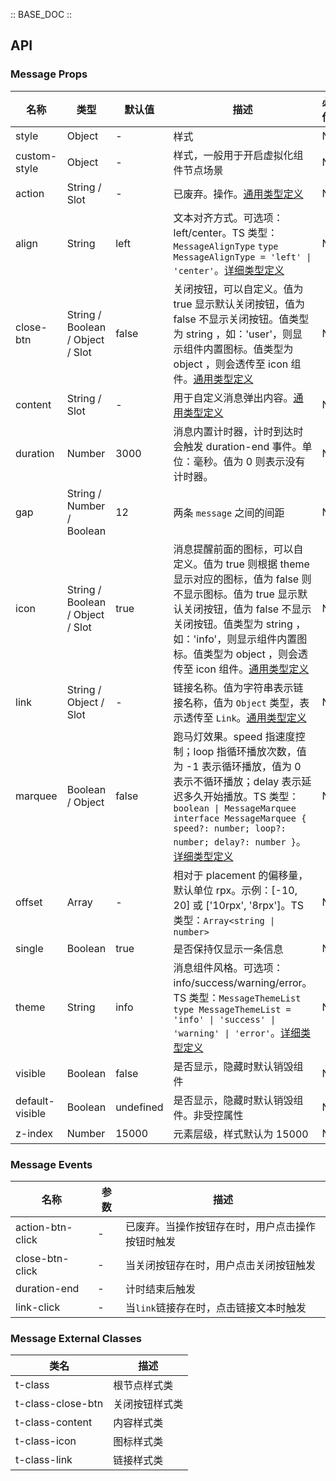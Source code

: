 :: BASE_DOC ::

## API

### Message Props

名称 | 类型 | 默认值 | 描述 | 必传
-- | -- | -- | -- | --
style | Object | - | 样式 | N
custom-style | Object | - | 样式，一般用于开启虚拟化组件节点场景 | N
action | String / Slot | - | 已废弃。操作。[通用类型定义](https://github.com/Tencent/tdesign-miniprogram/blob/develop/src/common/common.ts) | N
align | String | left | 文本对齐方式。可选项：left/center。TS 类型：`MessageAlignType` `type MessageAlignType = 'left' \| 'center'`。[详细类型定义](https://github.com/Tencent/tdesign-miniprogram/tree/develop/src/message/type.ts) | N
close-btn | String / Boolean / Object / Slot | false | 关闭按钮，可以自定义。值为 true 显示默认关闭按钮，值为 false 不显示关闭按钮。值类型为 string ，如：'user'，则显示组件内置图标。值类型为 object ，则会透传至 icon 组件。[通用类型定义](https://github.com/Tencent/tdesign-miniprogram/blob/develop/src/common/common.ts) | N
content | String / Slot | - | 用于自定义消息弹出内容。[通用类型定义](https://github.com/Tencent/tdesign-miniprogram/blob/develop/src/common/common.ts) | N
duration | Number | 3000 | 消息内置计时器，计时到达时会触发 duration-end 事件。单位：毫秒。值为 0 则表示没有计时器。 | N
gap | String / Number / Boolean | 12 | 两条 `message` 之间的间距 | N
icon | String / Boolean / Object / Slot | true | 消息提醒前面的图标，可以自定义。值为 true 则根据 theme 显示对应的图标，值为 false 则不显示图标。值为 true 显示默认关闭按钮，值为 false 不显示关闭按钮。值类型为 string ，如：'info'，则显示组件内置图标。值类型为 object ，则会透传至 icon 组件。[通用类型定义](https://github.com/Tencent/tdesign-miniprogram/blob/develop/src/common/common.ts) | N
link | String / Object / Slot | - | 链接名称。值为字符串表示链接名称，值为 `Object` 类型，表示透传至 `Link`。[通用类型定义](https://github.com/Tencent/tdesign-miniprogram/blob/develop/src/common/common.ts) | N
marquee | Boolean / Object | false | 跑马灯效果。speed 指速度控制；loop 指循环播放次数，值为 -1 表示循环播放，值为 0 表示不循环播放；delay 表示延迟多久开始播放。TS 类型：`boolean \| MessageMarquee` `interface MessageMarquee { speed?: number; loop?: number; delay?: number }`。[详细类型定义](https://github.com/Tencent/tdesign-miniprogram/tree/develop/src/message/type.ts) | N
offset | Array | - | 相对于 placement 的偏移量，默认单位 rpx。示例：[-10, 20] 或 ['10rpx', '8rpx']。TS 类型：`Array<string \| number>` | N
single | Boolean | true | 是否保持仅显示一条信息 | N
theme | String | info | 消息组件风格。可选项：info/success/warning/error。TS 类型：`MessageThemeList` `type MessageThemeList = 'info' \| 'success' \| 'warning' \| 'error'`。[详细类型定义](https://github.com/Tencent/tdesign-miniprogram/tree/develop/src/message/type.ts) | N
visible | Boolean | false | 是否显示，隐藏时默认销毁组件 | N
default-visible | Boolean | undefined | 是否显示，隐藏时默认销毁组件。非受控属性 | N
z-index | Number | 15000 | 元素层级，样式默认为 15000 | N

### Message Events

名称 | 参数 | 描述
-- | -- | --
action-btn-click | - | 已废弃。当操作按钮存在时，用户点击操作按钮时触发
close-btn-click | - | 当关闭按钮存在时，用户点击关闭按钮触发
duration-end | \- | 计时结束后触发
link-click | - | 当`link`链接存在时，点击链接文本时触发
### Message External Classes

类名 | 描述
-- | --
t-class | 根节点样式类
t-class-close-btn | 关闭按钮样式类
t-class-content | 内容样式类
t-class-icon | 图标样式类
t-class-link | 链接样式类
